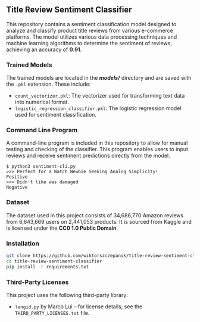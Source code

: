 ## Title Review Sentiment Classifier

This repository contains a sentiment classification model designed to analyze and classify product title reviews from various e-commerce platforms. The model utilizes various data processing techniques and machine learning algorithms to determine the sentiment of reviews, achieving an accuracy of **0.91**.

### Trained Models

The trained models are located in the ***models/*** directory and are saved with the `.pkl` extension. These include:

- `count_vectorizer.pkl`: The vectorizer used for transforming text data into numerical format.
- `logistic_regression_classifier.pkl`: The logistic regression model used for sentiment classification.

### Command Line Program

A command-line program is included in this repository to allow for manual testing and checking of the classifier. This program enables users to input reviews and receive sentiment predictions directly from the model.

```plaintext
$ python3 sentiment-cli.py 
>>> Perfect for a Watch Newbie Seeking Analog Simplicity!
Positive
>>> Didn't like was damaged 
Negative
```

### Dataset

The dataset used in this project consists of 34,686,770 Amazon reviews from 6,643,669 users on 2,441,053 products. It is sourced from Kaggle and is licensed under the **CC0 1.0 Public Domain**.

### Installation

```bash
git clone https://github.com/wiktorszczepanik/title-review-sentiment-classifier.git
cd title-review-sentiment-classifier
pip install -r requirements.txt
```

### Third-Party Licenses

This project uses the following third-party library:

- `langid.py` by Marco Lui – for license details, see the `THIRD_PARTY_LICENSES.txt` file.
